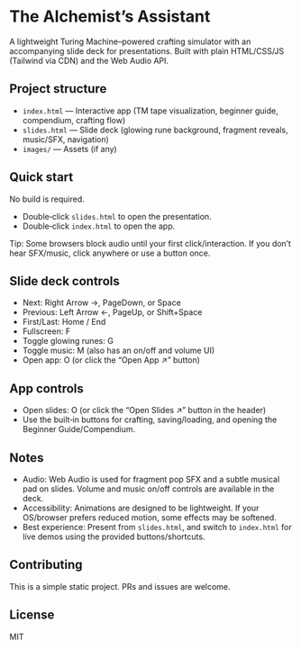 # The Alchemist’s Assistant

A lightweight Turing Machine–powered crafting simulator with an accompanying slide deck for presentations. Built with plain HTML/CSS/JS (Tailwind via CDN) and the Web Audio API.

## Project structure

- `index.html` — Interactive app (TM tape visualization, beginner guide, compendium, crafting flow)
- `slides.html` — Slide deck (glowing rune background, fragment reveals, music/SFX, navigation)
- `images/` — Assets (if any)

## Quick start

No build is required.

- Double‑click `slides.html` to open the presentation.
- Double‑click `index.html` to open the app.

Tip: Some browsers block audio until your first click/interaction. If you don’t hear SFX/music, click anywhere or use a button once.

## Slide deck controls

- Next: Right Arrow →, PageDown, or Space
- Previous: Left Arrow ←, PageUp, or Shift+Space
- First/Last: Home / End
- Fullscreen: F
- Toggle glowing runes: G
- Toggle music: M (also has an on/off and volume UI)
- Open app: O (or click the “Open App ↗” button)

## App controls

- Open slides: O (or click the “Open Slides ↗” button in the header)
- Use the built‑in buttons for crafting, saving/loading, and opening the Beginner Guide/Compendium.

## Notes

- Audio: Web Audio is used for fragment pop SFX and a subtle musical pad on slides. Volume and music on/off controls are available in the deck.
- Accessibility: Animations are designed to be lightweight. If your OS/browser prefers reduced motion, some effects may be softened.
- Best experience: Present from `slides.html`, and switch to `index.html` for live demos using the provided buttons/shortcuts.

## Contributing

This is a simple static project. PRs and issues are welcome.

## License

MIT
